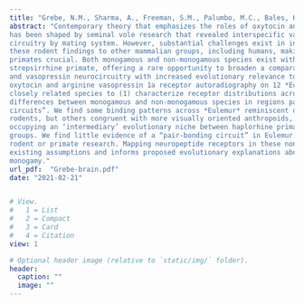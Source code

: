 ```yaml
---
title: "Grebe, N.M., Sharma, A., Freeman, S.M., Palumbo, M.C., Bales, K.L., Patisaul, H.B., & Drea, C.M. (2021). Neural Correlates of Mating System Diversity: Oxytocin and Vasopressin Receptor Distributions in Monogamous and Non-Monogamous Eulemur. Scientific Reports, 11, 3746."
abstract: "Contemporary theory that emphasizes the roles of oxytocin and vasopressin in mammalian sociality
has been shaped by seminal vole research that revealed interspecific variation in neuroendocrine
circuitry by mating system. However, substantial challenges exist in interpreting and translating
these rodent findings to other mammalian groups, including humans, making research on nonhuman
primates crucial. Both monogamous and non-monogamous species exist within *Eulemur*, a genus of
strepsirrhine primate, offering a rare opportunity to broaden a comparative perspective on oxytocin
and vasopressin neurocircuitry with increased evolutionary relevance to humans. We performed
oxytocin and arginine vasopressin 1a receptor autoradiography on 12 *Eulemur* brains from seven
closely related species to (1) characterize receptor distributions across the genus, and (2) examine
differences between monogamous and non-monogamous species in regions part of putative “pairbonding
circuits”. We find some binding patterns across *Eulemur* reminiscent of olfactory-guided
rodents, but others congruent with more visually oriented anthropoids, consistent with lemurs
occupying an ‘intermediary’ evolutionary niche between haplorhine primates and other mammalian
groups. We find little evidence of a “pair-bonding circuit” in Eulemur akin to those proposed in previous
rodent or primate research. Mapping neuropeptide receptors in these nontraditional species questions
existing assumptions and informs proposed evolutionary explanations about the biological bases of
monogamy."
url_pdf:  "Grebe-brain.pdf"
date: "2021-02-21"


# View.
#   1 = List
#   2 = Compact
#   3 = Card
#   4 = Citation
view: 1

# Optional header image (relative to `static/img/` folder).
header:
  caption: ""
  image: ""
---
```


